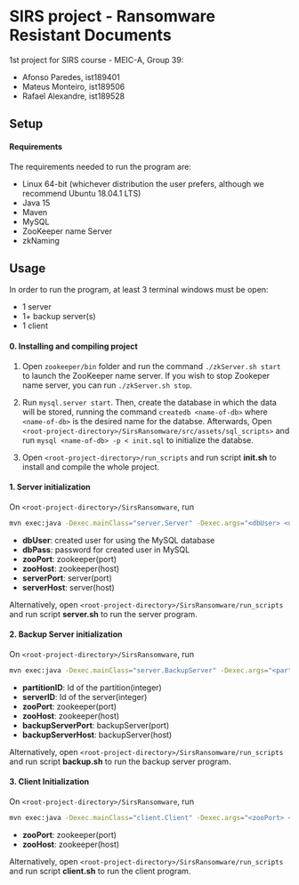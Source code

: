 # SIRS project - Ransomware Resistant Documents
1st project for SIRS course - MEIC-A, Group 39:
- Afonso Paredes, ist189401
- Mateus Monteiro, ist189506
- Rafael Alexandre, ist189528

## Setup

#### Requirements

The requirements needed to run the program are:
- Linux 64-bit (whichever distribution the user prefers, although we recommend Ubuntu 18.04.1 LTS)
- Java 15
- Maven
- MySQL 
- ZooKeeper name Server
- zkNaming


## Usage

In order to run the program, at least 3 terminal windows must be open:
- 1 server
- 1+ backup server(s)
- 1 client

#### 0. Installing and compiling project 


1. Open `zookeeper/bin` folder and run the command `./zkServer.sh start` to launch the ZooKeeper name server. If you wish to stop Zookeper name server, you can run `./zkServer.sh stop`.

2. Run `mysql.server start`. Then, create the database in which the data will be stored, running the command `createdb <name-of-db>` where `<name-of-db>` is the desired name for the databse. Afterwards, Open `<root-project-directory>/SirsRansomware/src/assets/sql_scripts>` and run `mysql <name-of-db> -p < init.sql` to initialize the databse.

3. Open `<root-project-directory>/run_scripts` and run script **init.sh** to install and compile the whole project.

#### 1. Server initialization

On `<root-project-directory>/SirsRansomware`, run 

```bash
mvn exec:java -Dexec.mainClass="server.Server" -Dexec.args="<dbUser> <dbPass> <zooPort> <zooHost> <serverPort> <serverHost>" 
```

- **dbUser**: created user for using the MySQL database
- **dbPass**: password for created user in MySQL
- **zooPort**: zookeeper(port)
- **zooHost**: zookeeper(host)
- **serverPort**: server(port)
- **serverHost**: server(host)

Alternatively, open `<root-project-directory>/SirsRansomware/run_scripts` and run script **server.sh** to run the server program.

#### 2. Backup Server initialization

On `<root-project-directory>/SirsRansomware`, run 

```bash
mvn exec:java -Dexec.mainClass="server.BackupServer" -Dexec.args="<partitionID> <serverID> <zooPort> <zooHost> <backupServerPort> <backupServerHost>" 
```

- **partitionID**: Id of the partition(integer)
- **serverID**: Id of the server(integer)
- **zooPort**: zookeeper(port)
- **zooHost**: zookeeper(host)
- **backupServerPort**: backupServer(port)
- **backupServerHost**: backupServer(host)

Alternatively, open `<root-project-directory>/SirsRansomware/run_scripts` and run script **backup.sh** to run the backup server program.


#### 3. Client Initialization

On `<root-project-directory>/SirsRansomware`, run 
```bash
mvn exec:java -Dexec.mainClass="client.Client" -Dexec.args="<zooPort> <zooHost>" 
```

- **zooPort**: zookeeper(port)
- **zooHost**: zookeeper(host)

Alternatively, open `<root-project-directory>/SirsRansomware/run_scripts` and run script **client.sh** to run the client program.


